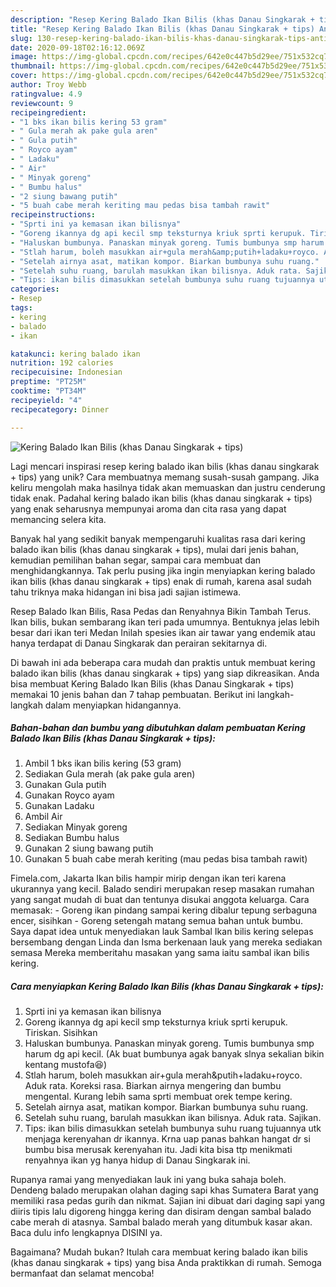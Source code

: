 ```yaml
---
description: "Resep Kering Balado Ikan Bilis (khas Danau Singkarak + tips) Anti Gagal"
title: "Resep Kering Balado Ikan Bilis (khas Danau Singkarak + tips) Anti Gagal"
slug: 130-resep-kering-balado-ikan-bilis-khas-danau-singkarak-tips-anti-gagal
date: 2020-09-18T02:16:12.069Z
image: https://img-global.cpcdn.com/recipes/642e0c447b5d29ee/751x532cq70/kering-balado-ikan-bilis-khas-danau-singkarak-tips-foto-resep-utama.jpg
thumbnail: https://img-global.cpcdn.com/recipes/642e0c447b5d29ee/751x532cq70/kering-balado-ikan-bilis-khas-danau-singkarak-tips-foto-resep-utama.jpg
cover: https://img-global.cpcdn.com/recipes/642e0c447b5d29ee/751x532cq70/kering-balado-ikan-bilis-khas-danau-singkarak-tips-foto-resep-utama.jpg
author: Troy Webb
ratingvalue: 4.9
reviewcount: 9
recipeingredient:
- "1 bks ikan bilis kering 53 gram"
- " Gula merah ak pake gula aren"
- " Gula putih"
- " Royco ayam"
- " Ladaku"
- " Air"
- " Minyak goreng"
- " Bumbu halus"
- "2 siung bawang putih"
- "5 buah cabe merah keriting mau pedas bisa tambah rawit"
recipeinstructions:
- "Sprti ini ya kemasan ikan bilisnya"
- "Goreng ikannya dg api kecil smp teksturnya kriuk sprti kerupuk. Tiriskan. Sisihkan"
- "Haluskan bumbunya. Panaskan minyak goreng. Tumis bumbunya smp harum dg api kecil. (Ak buat bumbunya agak banyak slnya sekalian bikin kentang mustofa😆)"
- "Stlah harum, boleh masukkan air+gula merah&amp;putih+ladaku+royco. Aduk rata. Koreksi rasa. Biarkan airnya mengering dan bumbu mengental. Kurang lebih sama sprti membuat orek tempe kering."
- "Setelah airnya asat, matikan kompor. Biarkan bumbunya suhu ruang."
- "Setelah suhu ruang, barulah masukkan ikan bilisnya. Aduk rata. Sajikan."
- "Tips: ikan bilis dimasukkan setelah bumbunya suhu ruang tujuannya utk menjaga kerenyahan dr ikannya. Krna uap panas bahkan hangat dr si bumbu bisa merusak kerenyahan itu. Jadi kita bisa ttp menikmati renyahnya ikan yg hanya hidup di Danau Singkarak ini."
categories:
- Resep
tags:
- kering
- balado
- ikan

katakunci: kering balado ikan 
nutrition: 192 calories
recipecuisine: Indonesian
preptime: "PT25M"
cooktime: "PT34M"
recipeyield: "4"
recipecategory: Dinner

---
```



![Kering Balado Ikan Bilis (khas Danau Singkarak + tips)](https://img-global.cpcdn.com/recipes/642e0c447b5d29ee/751x532cq70/kering-balado-ikan-bilis-khas-danau-singkarak-tips-foto-resep-utama.jpg)

Lagi mencari inspirasi resep kering balado ikan bilis (khas danau singkarak + tips) yang unik? Cara membuatnya memang susah-susah gampang. Jika keliru mengolah maka hasilnya tidak akan memuaskan dan justru cenderung tidak enak. Padahal kering balado ikan bilis (khas danau singkarak + tips) yang enak seharusnya mempunyai aroma dan cita rasa yang dapat memancing selera kita.

Banyak hal yang sedikit banyak mempengaruhi kualitas rasa dari kering balado ikan bilis (khas danau singkarak + tips), mulai dari jenis bahan, kemudian pemilihan bahan segar, sampai cara membuat dan menghidangkannya. Tak perlu pusing jika ingin menyiapkan kering balado ikan bilis (khas danau singkarak + tips) enak di rumah, karena asal sudah tahu triknya maka hidangan ini bisa jadi sajian istimewa.

Resep Balado Ikan Bilis, Rasa Pedas dan Renyahnya Bikin Tambah Terus. Ikan bilis, bukan sembarang ikan teri pada umumnya. Bentuknya jelas lebih besar dari ikan teri Medan Inilah spesies ikan air tawar yang endemik atau hanya terdapat di Danau Singkarak dan perairan sekitarnya di.


Di bawah ini ada beberapa cara mudah dan praktis untuk membuat kering balado ikan bilis (khas danau singkarak + tips) yang siap dikreasikan. Anda bisa membuat Kering Balado Ikan Bilis (khas Danau Singkarak + tips) memakai 10 jenis bahan dan 7 tahap pembuatan. Berikut ini langkah-langkah dalam menyiapkan hidangannya.

<!--inarticleads1-->

##### Bahan-bahan dan bumbu yang dibutuhkan dalam pembuatan Kering Balado Ikan Bilis (khas Danau Singkarak + tips):

1. Ambil 1 bks ikan bilis kering (53 gram)
1. Sediakan  Gula merah (ak pake gula aren)
1. Gunakan  Gula putih
1. Gunakan  Royco ayam
1. Gunakan  Ladaku
1. Ambil  Air
1. Sediakan  Minyak goreng
1. Sediakan  Bumbu halus
1. Gunakan 2 siung bawang putih
1. Gunakan 5 buah cabe merah keriting (mau pedas bisa tambah rawit)


Fimela.com, Jakarta Ikan bilis hampir mirip dengan ikan teri karena ukurannya yang kecil. Balado sendiri merupakan resep masakan rumahan yang sangat mudah di buat dan tentunya disukai anggota keluarga. Cara memasak: - Goreng ikan pindang sampai kering dibalur tepung serbaguna encer, sisihkan - Goreng setengah matang semua bahan untuk bumbu. Saya dapat idea untuk menyediakan lauk Sambal Ikan bilis kering selepas bersembang dengan Linda dan Isma berkenaan lauk yang mereka sediakan semasa Mereka memberitahu masakan yang sama iaitu sambal ikan bilis kering. 

<!--inarticleads2-->

##### Cara menyiapkan Kering Balado Ikan Bilis (khas Danau Singkarak + tips):

1. Sprti ini ya kemasan ikan bilisnya
1. Goreng ikannya dg api kecil smp teksturnya kriuk sprti kerupuk. Tiriskan. Sisihkan
1. Haluskan bumbunya. Panaskan minyak goreng. Tumis bumbunya smp harum dg api kecil. (Ak buat bumbunya agak banyak slnya sekalian bikin kentang mustofa😆)
1. Stlah harum, boleh masukkan air+gula merah&amp;putih+ladaku+royco. Aduk rata. Koreksi rasa. Biarkan airnya mengering dan bumbu mengental. Kurang lebih sama sprti membuat orek tempe kering.
1. Setelah airnya asat, matikan kompor. Biarkan bumbunya suhu ruang.
1. Setelah suhu ruang, barulah masukkan ikan bilisnya. Aduk rata. Sajikan.
1. Tips: ikan bilis dimasukkan setelah bumbunya suhu ruang tujuannya utk menjaga kerenyahan dr ikannya. Krna uap panas bahkan hangat dr si bumbu bisa merusak kerenyahan itu. Jadi kita bisa ttp menikmati renyahnya ikan yg hanya hidup di Danau Singkarak ini.


Rupanya ramai yang menyediakan lauk ini yang buka sahaja boleh. Dendeng balado merupakan olahan daging sapi khas Sumatera Barat yang memiliki rasa pedas gurih dan nikmat. Sajian ini dibuat dari daging sapi yang diiris tipis lalu digoreng hingga kering dan disiram dengan sambal balado cabe merah di atasnya. Sambal balado merah yang ditumbuk kasar akan. Baca dulu info lengkapnya DISINI ya. 

Bagaimana? Mudah bukan? Itulah cara membuat kering balado ikan bilis (khas danau singkarak + tips) yang bisa Anda praktikkan di rumah. Semoga bermanfaat dan selamat mencoba!
